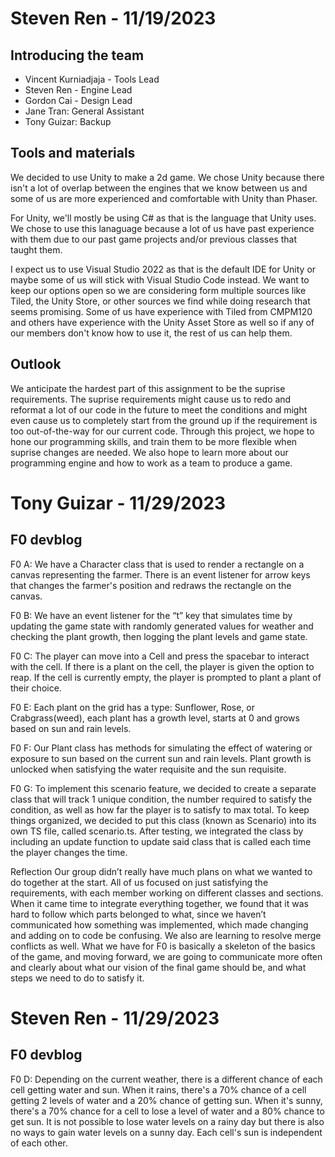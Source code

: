 # Steven Ren - 11/19/2023
## Introducing the team
- Vincent Kurniadjaja - Tools Lead
- Steven Ren - Engine Lead
- Gordon Cai - Design Lead
- Jane Tran: General Assistant
- Tony Guizar: Backup

## Tools and materials
We decided to use Unity to make a 2d game. We chose Unity because there isn't a lot of overlap between the engines that we know between us and some of us are more experienced and comfortable with Unity than Phaser.

For Unity, we'll mostly be using C# as that is the language that Unity uses. We chose to use this lanaguage because a lot of us have past experience with them due to our past game projects and/or previous classes that taught them.

I expect us to use Visual Studio 2022 as that is the default IDE for Unity or maybe some of us will stick with Visual Studio Code instead. We want to keep our options open so we are considering form multiple sources like Tiled, the Unity Store, or other sources we find while doing research that seems promising. Some of us have experience with Tiled from CMPM120 and others have experience with the Unity Asset Store as well so if any of our members don't know how to use it, the rest of us can help them.

## Outlook
We anticipate the hardest part of this assignment to be the suprise requirements. The suprise requirements might cause us to redo and reformat a lot of our code in the future to meet the conditions and might even cause us to completely start from the ground up if the requirement is too out-of-the-way for our current code. 
Through this project, we hope to hone our programming skills, and train them to be more flexible when suprise changes are needed. We also hope to learn more about our programming engine and how to work as a team to produce a game.

# Tony Guizar - 11/29/2023
## F0 devblog
F0 A: We have a Character class that is used to render a rectangle on a canvas representing the farmer. There is an event listener for arrow keys that changes the farmer's position and redraws the rectangle on the canvas.

F0 B: We have an event listener for the “t” key that simulates time by updating the game state with randomly generated values for weather and checking the plant growth, then logging the plant levels and game state. 

F0 C: The player can move into a Cell and press the spacebar to interact with the cell. If there is a plant on the cell, the player is given the option to reap. If the cell is currently empty, the player is prompted to plant a plant of their choice.


F0 E: Each plant on the grid has a type: Sunflower, Rose, or Crabgrass(weed), each plant has a growth level, starts at 0 and grows based on sun and rain levels.

F0 F: Our Plant class has methods for simulating the effect of watering or exposure to sun based on the current sun and rain levels. Plant growth is unlocked when satisfying the water requisite and the sun requisite. 

F0 G: To implement this scenario feature, we decided to create a separate class that will track 1 unique condition, the number required to satisfy the condition, as well as how far the player is to satisfy to max total. To keep things organized, we decided to put this class (known as Scenario) into its own TS file, called scenario.ts. After testing, we integrated the class by including an update function to update said class that is called each time the player changes the time.

Reflection
Our group didn’t really have much plans on what we wanted to do together at the start. All of us focused on just satisfying the requirements, with each member working on different classes and sections. When it came time to integrate everything together, we found that it was hard to follow which parts belonged to what, since we haven’t communicated how something was implemented, which made changing and adding on to code be confusing. We also are learning to resolve merge conflicts as well. What we have for F0 is basically a skeleton of the basics of the game, and moving forward, we are going to communicate more often and clearly about what our vision of the final game should be, and what steps we need to do to satisfy it.

# Steven Ren - 11/29/2023
## F0 devblog
F0 D:  Depending on the current weather, there is a different chance of each cell getting water and sun. When it rains, there's a 70% chance of a cell getting 2 levels of water and a 20% chance of getting sun. When it's sunny, there's a 70% chance for a cell to lose a level of water and a 80% chance to get sun. It is not possible to lose water levels on a rainy day but there is also no ways to gain water levels on a sunny day. Each cell's sun is independent of each other.
